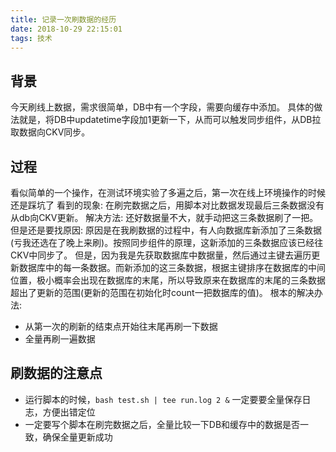 ```yaml
---
title: 记录一次刷数据的经历
date: 2018-10-29 22:15:01
tags: 技术
---
```

## 背景
今天刷线上数据，需求很简单，DB中有一个字段，需要向缓存中添加。
具体的做法就是，将DB中updatetime字段加1更新一下，从而可以触发同步组件，从DB拉取数据向CKV同步。

## 过程
看似简单的一个操作，在测试环境实验了多遍之后，第一次在线上环境操作的时候还是踩坑了
看到的现象: 在刷完数据之后，用脚本对比数据发现最后三条数据没有从db向CKV更新。
解决方法: 还好数据量不大，就手动把这三条数据刷了一把。
但是还是要找原因: 原因是在我刷数据的过程中，有人向数据库新添加了三条数据(亏我还选在了晚上来刷)。按照同步组件的原理，这新添加的三条数据应该已经往CKV中同步了。
但是，因为我是先获取数据库中数据量，然后通过主键去遍历更新数据库中的每一条数据。而新添加的这三条数据，根据主键排序在数据库的中间位置，极小概率会出现在数据库的末尾，所以导致原来在数据库的末尾的三条数据超出了更新的范围(更新的范围在初始化时count一把数据库的值)。
根本的解决办法:
* 从第一次的刷新的结束点开始往末尾再刷一下数据
* 全量再刷一遍数据

## 刷数据的注意点
* 运行脚本的时候，```bash test.sh | tee run.log 2 &``` 一定要要全量保存日志，方便出错定位
* 一定要写个脚本在刷完数据之后，全量比较一下DB和缓存中的数据是否一致，确保全量更新成功

